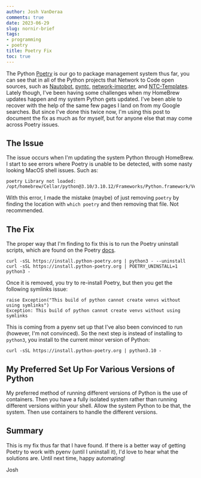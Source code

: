 ```yaml
---
author: Josh VanDeraa
comments: true
date: 2023-06-29
slug: nornir-brief
tags:
- programming
- poetry
title: Poetry Fix
toc: true
---
```


The Python [Poetry](https://python-poetry.org/) is our go to package management system thus far, you can see that in all of the Python projects that Network to Code open sources, such as [Nautobot](https://docs.nautobot.com/projects/core/en/stable/), [pyntc](https://pyntc.readthedocs.io/en/latest/user/lib_overview/), [network-importer](https://github.com/networktocode/network-importer), and [NTC-Templates](https://github.com/networktocode/ntc-templates). Lately though, I've been having some challenges when my HomeBrew updates happen and my system Python gets updated. I've been able to recover with the help of the same few pages I land on from my Google searches. But since I've done this twice now, I'm using this post to document the fix as much as for myself, but for anyone else that may come across Poetry issues.

## The Issue

The issue occurs when I'm updating the system Python through HomeBrew. I start to see errors where Poetry is unable to be detected, with some nasty looking MacOS shell issues. Such as:

```
poetry Library not loaded: /opt/homebrew/Cellar/python@3.10/3.10.12/Frameworks/Python.framework/Versions/3.10/Python
```

With this error, I made the mistake (maybe) of just removing `poetry` by finding the location with `which poetry` and then removing that file. Not recommended.

## The Fix

The proper way that I'm finding to fix this is to run the Poetry uninstall scripts, which are found on the Poetry [docs](https://python-poetry.org/docs/).

```
curl -sSL https://install.python-poetry.org | python3 - --uninstall
curl -sSL https://install.python-poetry.org | POETRY_UNINSTALL=1 python3 -
```

Once it is removed, you try to re-install Poetry, but then you get the following symlinks issue:

```
raise Exception("This build of python cannot create venvs without using symlinks")
Exception: This build of python cannot create venvs without using symlinks
```

This is coming from a pyenv set up that I've also been convinced to run (however, I'm not convinced). So the next step is instead of installing to `python3`, you install to the current minor version of Python:

```
curl -sSL https://install.python-poetry.org | python3.10 -
```

## My Preferred Set Up For Various Versions of Python

My preferred method of running different versions of Python is the use of containers. Then you have a fully isolated system rather than running different versions within your shell. Allow the system Python to be that, the system. Then use containers to handle the different versions.

## Summary

This is my fix thus far that I have found. If there is a better way of getting Poetry to work with pyenv (until I uninstall it), I'd love to hear what the solutions are. Until next time, happy automating!

Josh